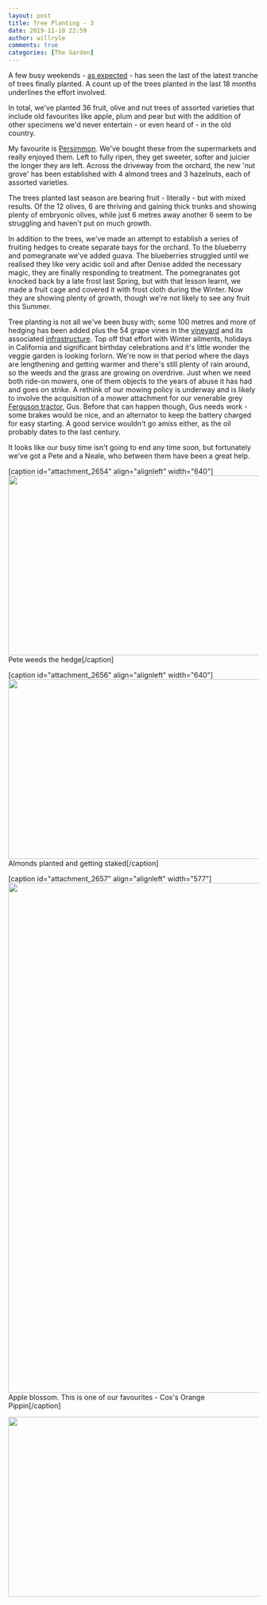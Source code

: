 ```yaml
---
layout: post
title: Tree Planting - 3
date: 2019-11-10 22:59
author: willryle
comments: true
categories: [The Garden]
---
```

A few busy weekends - <a href="https://willryle.wordpress.com/2019/06/16/busy-busy/" target="_blank" rel="noopener">as expected</a> - has seen the last of the latest tranche of trees finally planted. A count up of the trees planted in the last 18 months underlines the effort involved.

<!--more-->

In total, we've planted 36 fruit, olive and nut trees of assorted varieties that include old favourites like apple, plum and pear but with the addition of other specimens we'd never entertain - or even heard of - in the old country.

My favourite is <a href="https://en.wikipedia.org/wiki/Persimmon" target="_blank" rel="noopener">Persimmon</a>. We've bought these from the supermarkets and really enjoyed them. Left to fully ripen, they get sweeter, softer and juicier the longer they are left. Across the driveway from the orchard, the new 'nut grove' has been established with 4 almond trees and 3 hazelnuts, each of assorted varieties.

The trees planted last season are bearing fruit - literally - but with mixed results. Of the 12 olives, 6 are thriving and gaining thick trunks and showing plenty of embryonic olives, while just 6 metres away another 6 seem to be struggling and haven't put on much growth.

In addition to the trees, we've made an attempt to establish a series of fruiting hedges to create separate bays for the orchard. To the blueberry and pomegranate we've added guava. The blueberries struggled until we realised they like very acidic soil and after Denise added the necessary magic, they are finally responding to treatment. The pomegranates got knocked back by a late frost last Spring, but with that lesson learnt, we made a fruit cage and covered it with frost cloth during the Winter. Now they are showing plenty of growth, though we're not likely to see any fruit this Summer.

Tree planting is not all we've been busy with; some 100 metres and more of hedging has been added plus the 54 grape vines in the <a href="https://willryle.wordpress.com/2019/08/31/vine-planting-lessons/" target="_blank" rel="noopener">vineyard</a> and its associated <a href="https://willryle.wordpress.com/2019/08/11/vineyard-progress/" target="_blank" rel="noopener">infrastructure</a>. Top off that effort with Winter ailments, holidays in California and significant birthday celebrations and it's little wonder the veggie garden is looking forlorn. We're now in that period where the days are lengthening and getting warmer and there's still plenty of rain around, so the weeds and the grass are growing on overdrive. Just when we need both ride-on mowers, one of them objects to the years of abuse it has had and goes on strike. A rethink of our mowing policy is underway and is likely to involve the acquisition of a mower attachment for our venerable grey <a href="https://willryle.wordpress.com/2013/04/21/gaining-traction/" target="_blank" rel="noopener">Ferguson tractor</a>, Gus. Before that can happen though, Gus needs work - some brakes would be nice, and an alternator to keep the battery charged for easy starting. A good service wouldn't go amiss either, as the oil probably dates to the last century.

It looks like our busy time isn't going to end any time soon, but fortunately we've got a Pete and a Neale, who between them have been a great help.

[caption id="attachment_2654" align="alignleft" width="640"]<a href="https://willryle.files.wordpress.com/2019/11/wp_20191026_15_36_55_pro.jpg"><img class="wp-image-2654 size-large" src="https://willryle.files.wordpress.com/2019/11/wp_20191026_15_36_55_pro.jpg?w=640" alt="" width="640" height="361" /></a> Pete weeds the hedge[/caption]

[caption id="attachment_2656" align="alignleft" width="640"]<a href="https://willryle.files.wordpress.com/2019/11/wp_20191026_15_37_12_pro.jpg"><img class="wp-image-2656 size-large" src="https://willryle.files.wordpress.com/2019/11/wp_20191026_15_37_12_pro.jpg?w=640" alt="" width="640" height="361" /></a> Almonds planted and getting staked[/caption]

[caption id="attachment_2657" align="alignleft" width="577"]<a href="https://willryle.files.wordpress.com/2019/11/wp_20191103_08_54_17_pro.jpg"><img class="wp-image-2657 size-large" src="https://willryle.files.wordpress.com/2019/11/wp_20191103_08_54_17_pro.jpg?w=577" alt="" width="577" height="1024" /></a> Apple blossom. This is one of our favourites - Cox's Orange Pippin[/caption]

<a href="https://willryle.files.wordpress.com/2019/11/wp_20191026_15_36_59_pro.jpg"><img class="alignleft size-large wp-image-2655" src="https://willryle.files.wordpress.com/2019/11/wp_20191026_15_36_59_pro.jpg?w=640" alt="" width="640" height="361" /></a>
